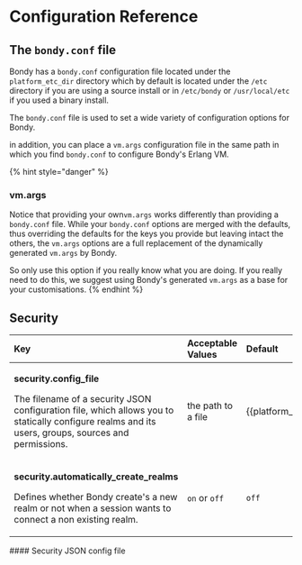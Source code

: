 # Configuration Reference

## The `bondy.conf` file

Bondy  has a `bondy.conf` configuration file located under the `platform_etc_dir` directory which by default is located under the `/etc` directory if you are using a source install or in `/etc/bondy` or `/usr/local/etc` if you used a binary install.

The `bondy.conf` file is used to set a wide variety of configuration options for Bondy.

in addition, you can place a `vm.args` configuration file in the same path in which you find `bondy.conf` to configure Bondy's Erlang VM.

{% hint style="danger" %}
### vm.args

Notice that providing your own`vm.args` works differently than providing a `bondy.conf` file. While your `bondy.conf` options are merged with the defaults, thus overriding the defaults for the keys you provide but leaving intact the others, the `vm.args` options are a full replacement of the dynamically generated `vm.args` by Bondy. 

So only use this option if you really know what you are doing. If you really need to do this, we suggest  using Bondy's generated `vm.args` as a base for your customisations.
{% endhint %}

## Security

<table>
  <thead>
    <tr>
      <th style="text-align:left">Key</th>
      <th style="text-align:left">Acceptable Values</th>
      <th style="text-align:left">Default</th>
    </tr>
  </thead>
  <tbody>
    <tr>
      <td style="text-align:left">
        <p><b>security.config_file</b>
        </p>
        <p>The filename of a security JSON configuration file, which allows you to
          statically configure realms and its users, groups, sources and permissions.</p>
      </td>
      <td style="text-align:left">the path to a file</td>
      <td style="text-align:left">{{platform_etc_dir}}/security_config.json</td>
    </tr>
    <tr>
      <td style="text-align:left">
        <p><b>security.automatically_create_realms</b>
        </p>
        <p>Defines whether Bondy create&apos;s a new realm or not when a session
          wants to connect a non existing realm.</p>
      </td>
      <td style="text-align:left"><code>on</code> or <code>off</code>
      </td>
      <td style="text-align:left"><code>off</code>
      </td>
    </tr>
  </tbody>
</table>#### Security JSON config file


